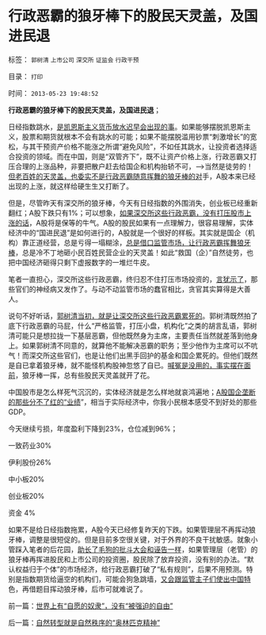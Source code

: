 # 行政恶霸的狼牙棒下的股民天灵盖，及国进民退

标签： `郭树清` `上市公司` `深交所` `证监会` `行政干预` 

目录： `打印`

时间： `2013-05-23 19:48:52`

**行政恶霸的狼牙棒下的股民天灵盖，及国进民退**；

日经指数跳水，[是凯恩斯主义货币放水迟早会出现的事](../../../2012/7/17/经济危机指“市场经济的供应链可能断裂”的危机.md)。如果能够摆脱凯恩斯主义，股票和期货就根本不会有跳水的可能；如果不能摆脱滥用钞票“刺激增长”的宽松，与其干预资产价格不能涨之所谓“避免风险”，不如任其跳水，让投资者选择适合投资的领域。而在中国，则是“双管齐下”，既不让资产价格上涨，行政恶霸又打压合理的上涨品种，非要把散户赶去给国企和机构抬轿不可，——>当然是徒劳的！[但老百姓的天灵盖，也委实不是行政恶霸随意挥舞的狼牙棒的对](../../../2013/5/22/股民对行政恶霸的畏惧.md)手，A股本来已经出现的上涨，就这样给硬生生又打断了。

但是，尽管昨天有深交所的狼牙棒，今天有日经指数的外围消失，创业板已经重新翻红；A股下跌只有1%；可以想象，[如果深交所这些行政恶霸，没有打压股市上涨的话](../../../2012/1/30/A股散户化降低市场风险，打压散户的结果是恶性通货膨胀.md)，A股将是保等的牛气。A股的股民如果有一点理解力，很容易理解，实体经济中的“国进民退”是如何进行的，A股就是一个很好的样板。其实就是国企（机构）靠正道经营，总是亏得一塌糊涂，[总是借口监管市场，让行政恶霸挥舞狼牙棒](../../../2013/4/27/国企和监管让中国股市独享“凯恩斯主义下的大熊市”.md)，总是冷不丁地砸小民百姓民营企业的天灵盖！如此“救国（企）”自然徒劳，也把中国经济砸得只剩下虚报数字的一堆烂牛皮。

笔者一直担心，深交所这些行政恶霸，终归忍不住打压市场投资的，[言犹示了](../../../2013/5/4/监会会再次打压“业绩下降的高市盈率”的投机吗？.md)，那些官们的神经病又发作了。与动不动监管市场的蠢官相比，贪官其实算得是大善人。

说句不好听话，[郭树清当初，就是让深交所这些行政恶霸累死的](../../../2013/4/27/理解郭树清“新政”的政治意图和可能原因.md)。郭树清既然拍了底下行政恶霸的马屁，什么“严格监管，打压小盘，机构化”之类的胡言乱语，郭树清可能只是想拉拢一下基层恶霸，但他既然身为主席，主要责任当然就差落到他身上。如果郭树清不同意的，就算他不能解决恶霸的职务；至少他作为主席可以不吭气！而深交所这些官们，也是让他们出黑手回护的基金和国企累死的。但他们既然是自已拿着狼牙棒，就不能怪机构股神忽悠了自已。[喊冤是没用的，事实摆在面前](../../../2012/11/28/只有政治权力才有可能被滥用，“管理层”难逃罪责！.md)，狼牙棒一挥，总有些股民天灵盖就开了花。

中国股市是怎么样死气沉沉的，实体经济就是怎么样地就哀鸿遍地；[A股国企垄断的那些分不了红的“业绩](../../../2013/5/21/现金分红是欺骗，送红股才是回报股民.md)”，相当于实际经济中，你我小民根本感受不到好处的那些GDP。

今天继续亏损，年度盈利下降到23%，仓位减到96%；

一致药业30%

伊利股份26%

中小板20%

创业板20%

资金 4%

如果不是给日经指数拖累，A股今天已经修复昨天的下跌。如果管理层不再挥动狼牙棒，调整是很短促的。但是目前多空很关键，对于外界的不良干扰敏感。就象小管踩入笔者的后花园，[助长了毛狗的批斗大会和诬告一样](../../../2013/5/13/毛左再创革命新底线，连管理员也分不清裁赃诬告.md)，如果管理层（老管）的狼牙棒再挥进股民和上市公司的投资圈，股民除了放弃投资，没有别的办法。“默认权益归于个体”的市场经济，给行政恶霸打破了“私有规则”，后果不用预测。特别是指数期货给逼空的机构们，可能会狗急跳墙，[又会跟监管主子们使出中国特](../../../2013/5/17/监管的含义就是把所有企业国有化，国进民退.md)色，再借题目挥动狼牙棒，后市可就难说了。



前一篇：[世界上有“自愿的奴隶”，没有“被强迫的自由”](../../../2013/5/23/世界上有“自愿的奴隶”，没有“被强迫的自由”.md)

后一篇：[自然转型就是自然秩序的“奥林匹克精神”](../../../2013/5/24/自然转型就是自然秩序的“奥林匹克精神”.md)